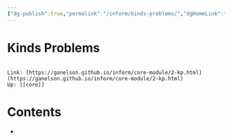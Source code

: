```yaml
---
{"dg-publish":true,"permalink":"/inform/kinds-problems/","dgHomeLink":true,"dgPassFrontmatter":false}
---
```


# Kinds Problems
```ad-info

Link: [https://ganelson.github.io/inform/core-module/2-kp.html](https://ganelson.github.io/inform/core-module/2-kp.html)
Up: [[core]]
```

# Contents
- 